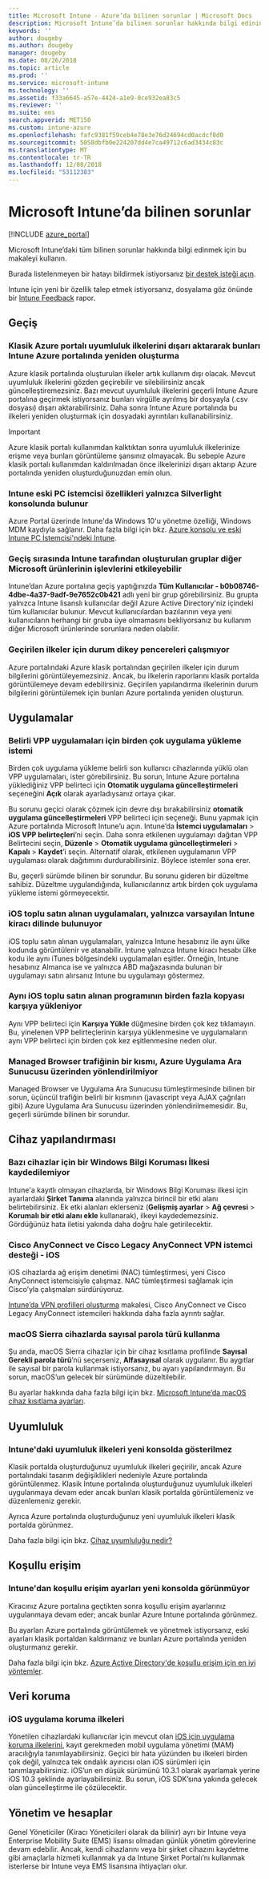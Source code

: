 ```yaml
---
title: Microsoft Intune - Azure’da bilinen sorunlar | Microsoft Docs
description: Microsoft Intune’da bilinen sorunlar hakkında bilgi edinin.
keywords: ''
author: dougeby
ms.author: dougeby
manager: dougeby
ms.date: 08/26/2018
ms.topic: article
ms.prod: ''
ms.service: microsoft-intune
ms.technology: ''
ms.assetid: f33a6645-a57e-4424-a1e9-0ce932ea83c5
ms.reviewer: ''
ms.suite: ems
search.appverid: MET150
ms.custom: intune-azure
ms.openlocfilehash: fafc9381f59ceb4e78e3e76d24694cd0acdcf8d0
ms.sourcegitcommit: 5058dbfb0e224207dd4e7ca49712c6ad3434c83c
ms.translationtype: MT
ms.contentlocale: tr-TR
ms.lasthandoff: 12/08/2018
ms.locfileid: "53112383"
---
```

# <a name="known-issues-in-microsoft-intune"></a>Microsoft Intune’da bilinen sorunlar


[!INCLUDE [azure_portal](./includes/azure_portal.md)]

Microsoft Intune’daki tüm bilinen sorunlar hakkında bilgi edinmek için bu makaleyi kullanın.

Burada listelenmeyen bir hatayı bildirmek istiyorsanız [bir destek isteği açın](get-support.md).

Intune için yeni bir özellik talep etmek istiyorsanız, dosyalama göz önünde bir [Intune Feedback](https://microsoftintune.uservoice.com/forums/291681-ideas/category/189016-azure-admin-console) rapor.

## <a name="migration"></a>Geçiş

### <a name="export-azure-classic-portal-compliance-policies-to-recreate-these-policies-in-the-intune-azure-portal"></a>Klasik Azure portalı uyumluluk ilkelerini dışarı aktararak bunları Intune Azure portalında yeniden oluşturma

Azure klasik portalında oluşturulan ilkeler artık kullanım dışı olacak. Mevcut uyumluluk ilkelerini gözden geçirebilir ve silebilirsiniz ancak güncelleştiremezsiniz. Bazı mevcut uyumluluk ilkelerini geçerli Intune Azure portalına geçirmek istiyorsanız bunları virgülle ayrılmış bir dosyayla (.csv dosyası) dışarı aktarabilirsiniz. Daha sonra Intune Azure portalında bu ilkeleri yeniden oluşturmak için dosyadaki ayrıntıları kullanabilirsiniz.

> [!IMPORTANT]
> Azure klasik portalı kullanımdan kalktıktan sonra uyumluluk ilkelerinize erişme veya bunları görüntüleme şansınız olmayacak. Bu sebeple Azure klasik portalı kullanımdan kaldırılmadan önce ilkelerinizi dışarı aktarıp Azure portalında yeniden oluşturduğunuzdan emin olun.

### <a name="intune-legacy-pc-client-features-are-only-available-in-the-silverlight-console"></a>Intune eski PC istemcisi özellikleri yalnızca Silverlight konsolunda bulunur

Azure Portal üzerinde Intune'da Windows 10'u yönetme özelliği, Windows MDM kaydıyla sağlanır. Daha fazla bilgi için bkz. [Azure konsolu ve eski Intune PC İstemcisi'ndeki Intune](intune-legacy-pc-client.md).

### <a name="groups-created-by-intune-during-migration-might-affect-functionality-of-other-microsoft-products"></a>Geçiş sırasında Intune tarafından oluşturulan gruplar diğer Microsoft ürünlerinin işlevlerini etkileyebilir

Intune’dan Azure portalına geçiş yaptığınızda **Tüm Kullanıcılar - b0b08746-4dbe-4a37-9adf-9e7652c0b421** adlı yeni bir grup görebilirsiniz. Bu grupta yalnızca Intune lisanslı kullanıcılar değil Azure Active Directory'niz içindeki tüm kullanıcılar bulunur. Mevcut kullanıcılardan bazılarının veya yeni kullanıcıların herhangi bir gruba üye olmamasını bekliyorsanız bu kullanım diğer Microsoft ürünlerinde sorunlara neden olabilir.

### <a name="status-blades-for-migrated-policies-dont-work"></a>Geçirilen ilkeler için durum dikey pencereleri çalışmıyor

Azure portalındaki Azure klasik portalından geçirilen ilkeler için durum bilgilerini görüntüleyemezsiniz. Ancak, bu ilkelerin raporlarını klasik portalda görüntülemeye devam edebilirsiniz. Geçirilen yapılandırma ilkelerinin durum bilgilerini görüntülemek için bunları Azure portalında yeniden oluşturun.

## <a name="apps"></a>Uygulamalar


### <a name="multiple-app-install-prompts-for-certain-vpp-apps"></a>Belirli VPP uygulamaları için birden çok uygulama yükleme istemi
Birden çok uygulama yükleme belirli son kullanıcı cihazlarında yüklü olan VPP uygulamaları, ister görebilirsiniz. Bu sorun, Intune Azure portalına yüklediğiniz VPP belirteci için **Otomatik uygulama güncelleştirmeleri** seçeneğini **Açık** olarak ayarladıysanız ortaya çıkar.    

Bu sorunu geçici olarak çözmek için devre dışı bırakabilirsiniz **otomatik uygulama güncelleştirmeleri** VPP belirteci için seçeneği. Bunu yapmak için Azure portalında Microsoft Intune’u açın. Intune’da **İstemci uygulamaları** > **iOS VPP belirteçleri**’ni seçin. Daha sonra etkilenen uygulamayı dağıtan VPP Belirtecini seçin, **Düzenle** > **Otomatik uygulama güncelleştirmeleri** > **Kapalı** > **Kaydet**’i seçin. Alternatif olarak, etkilenen uygulamanın VPP uygulaması olarak dağıtımını durdurabilirsiniz. Böylece istemler sona erer.    

Bu, geçerli sürümde bilinen bir sorundur. Bu sorunu gideren bir düzeltme sahibiz. Düzeltme uygulandığında, kullanıcılarınız artık birden çok uygulama yükleme istemi görmeyecektir.

### <a name="ios-volume-purchased-apps-only-available-in-default-intune-tenant-language"></a>iOS toplu satın alınan uygulamaları, yalnızca varsayılan Intune kiracı dilinde bulunuyor
iOS toplu satın alınan uygulamaları, yalnızca Intune hesabınız ile aynı ülke kodunda görüntülenir ve atanabilir. Intune yalnızca Intune kiracı hesabı ülke kodu ile aynı iTunes bölgesindeki uygulamaları eşitler. Örneğin, Intune hesabınız Almanca ise ve yalnızca ABD mağazasında bulunan bir uygulamayı satın alırsanız Intune bu uygulamayı göstermez.

### <a name="multiple-copies-of-the-same-ios-volume-purchase-program-are-uploaded"></a>Aynı iOS toplu satın alınan programının birden fazla kopyası karşıya yükleniyor
Aynı VPP belirteci için **Karşıya Yükle** düğmesine birden çok kez tıklamayın. Bu, yinelenen VPP belirteçlerinin karşıya yüklenmesine ve uygulamaların aynı VPP belirteci için birden çok kez eşitlenmesine neden olur.

### <a name="some-managed-browser-traffic-not-routed-through-azure-app-proxy----2463492---"></a>Managed Browser trafiğinin bir kısmı, Azure Uygulama Ara Sunucusu üzerinden yönlendirilmiyor <!-- 2463492 -->
Managed Browser ve Uygulama Ara Sunucusu tümleştirmesinde bilinen bir sorun, üçüncül trafiğin belirli bir kısmının (javascript veya AJAX çağrıları gibi) Azure Uygulama Ara Sunucusu üzerinden yönlendirilmemesidir. Bu, geçerli sürümde bilinen bir sorundur.  

<!-- ## Groups -->

## <a name="device-configuration"></a>Cihaz yapılandırması

### <a name="you-cannot-save-a-windows-information-protection-policy-for-some-devices"></a>Bazı cihazlar için bir Windows Bilgi Koruması İlkesi kaydedilemiyor

Intune'a kayıtlı olmayan cihazlarda, bir Windows Bilgi Koruması ilkesi için ayarlardaki **Şirket Tanıma** alanında yalnızca birincil bir etki alanı belirtebilirsiniz.
Ek etki alanları eklerseniz (**Gelişmiş ayarlar** > **Ağ çevresi** > **Korumalı bir etki alanı ekle** kullanarak), ilkeyi kaydedemezsiniz. Gördüğünüz hata iletisi yakında daha doğru hale getirilecektir.

### <a name="cisco-anyconnect-and-cisco-legacy-anyconnect-vpn-client-support---ios"></a>Cisco AnyConnect ve Cisco Legacy AnyConnect VPN istemci desteği - iOS

iOS cihazlarda ağ erişim denetimi (NAC) tümleştirmesi, yeni Cisco AnyConnect istemcisiyle çalışmaz. NAC tümleştirmesi sağlamak için Cisco’yla çalışmaları sürdürüyoruz.

[Intune’da VPN profilleri oluşturma](vpn-settings-ios.md) makalesi, Cisco AnyConnect ve Cisco Legacy AnyConnect istemcileri hakkında daha fazla ayrıntı sağlar.

### <a name="using-the-numeric-password-type-with-macos-sierra-devices"></a>macOS Sierra cihazlarda sayısal parola türü kullanma

Şu anda, macOS Sierra cihazlar için bir cihaz kısıtlama profilinde **Sayısal** **Gerekli parola türü**’nü seçerseniz, **Alfasayısal** olarak uygulanır. Bu aygıtlar ile sayısal bir parola kullanmak istiyorsanız, bu ayarı yapılandırmayın.
Bu sorun, macOS’un gelecek bir sürümünde düzeltilebilir.

Bu ayarlar hakkında daha fazla bilgi için bkz. [Microsoft Intune’da macOS cihaz kısıtlama ayarları](device-restrictions-macos.md).

## <a name="compliance"></a>Uyumluluk

### <a name="compliance-policies-from-intune-do-not-show-up-in-new-console"></a>Intune'daki uyumluluk ilkeleri yeni konsolda gösterilmez

Klasik portalda oluşturduğunuz uyumluluk ilkeleri geçirilir, ancak Azure portalındaki tasarım değişiklikleri nedeniyle Azure portalında görüntülenmez. Klasik Intune portalında oluşturduğunuz uyumluluk ilkeleri uygulanmaya devam eder ancak bunları klasik portalda görüntülemeniz ve düzenlemeniz gerekir.

Ayrıca Azure portalında oluşturduğunuz yeni uyumluluk ilkeleri klasik portalda görünmez.

Daha fazla bilgi için bkz. [Cihaz uyumluluğu nedir?](device-compliance.md)

<!-- ## Enrollment -->

## <a name="conditional-access"></a>Koşullu erişim

### <a name="conditional-access-settings-from-intune-do-not-show-up-in-new-console"></a>Intune'dan koşullu erişim ayarları yeni konsolda görünmüyor

Kiracınız Azure portalına geçtikten sonra koşullu erişim ayarlarınız uygulanmaya devam eder; ancak bunlar Azure Intune portalında görünmez. 

Bu ayarları Azure portalında görüntülemek ve yönetmek istiyorsanız, eski ayarları klasik portaldan kaldırmanız ve bunları Azure portalında yeniden oluşturmanız gerekir. 

Daha fazla bilgi için bkz. [Azure Active Directory'de koşullu erişim için en iyi yöntemler](https://docs.microsoft.com/azure/active-directory/conditional-access/best-practices).

## <a name="data-protection"></a>Veri koruma

### <a name="ios-app-protection-policies"></a>iOS uygulama koruma ilkeleri

Yönetilen cihazlardaki kullanıcılar için mevcut olan [iOS için uygulama koruma ilkelerini](app-protection-policy-settings-ios.md), kayıt gerekmeden mobil uygulama yönetimi (MAM) aracılığıyla tanımlayabilirsiniz. Geçici bir hata yüzünden bu ilkeleri birden çok değil, yalnızca tek ondalık ayırıcısı olan iOS sürümleri için tanımlayabilirsiniz. iOS’un en düşük sürümünü 10.3.1 olarak ayarlamak yerine iOS 10.3 şeklinde ayarlayabilirsiniz. Bu sorun, iOS SDK’sına yakında gelecek olan güncelleştirme ile çözülecektir.


## <a name="administration-and-accounts"></a>Yönetim ve hesaplar

Genel Yöneticiler (Kiracı Yöneticileri olarak da bilinir) ayrı bir Intune veya Enterprise Mobility Suite (EMS) lisansı olmadan günlük yönetim görevlerine devam edebilir. Ancak, kendi cihazlarını veya bir şirket cihazını kaydetme gibi amaçlarla hizmeti kullanmak ya da Intune Şirket Portalı’nı kullanmak isterlerse bir Intune veya EMS lisansına ihtiyaçları olur.

<!-- ## Additional items -->

